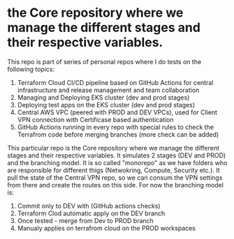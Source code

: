 # the Core repository where we manage the different stages and their respective variables.

This repo is part of series of personal repos where I do tests on the following topics:

1. Terraform Cloud CI/CD pipeline based on GitHub Actions for central infrastructure and release management and team collaboration
2. Managing and Deploying EKS cluster (dev and prod stages)
3. Deploying test apps on the EKS cluster (dev and prod stages)
4. Central AWS VPC (peered with PROD and DEV VPCs), used for Client VPN connection with Certificase based authentication
5. GitHub Actions running in every repo with special rules to check the Terrafrom code before merging branches (more check can be added)

This particular repo is the Core repository where we manage the different stages and their respective variables. It simulates 2 stages (DEV and PROD) and the branching model. It is so called "monorepo" as we have folders who are responsible for different thigs (Netwokring, Compute, Security etc.). It pull the state of the Central VPN repo, so we can consum the VPN settings from there and create the routes on this side. For now the branching model is:
1. Commit only to DEV with (GitHub actions checks)
2. Terraform Clod automatic apply on the DEV branch
3. Once tested - merge from Dev to PROD branch
4. Manualy applies on terrafrom cloud on the PROD workspaces
